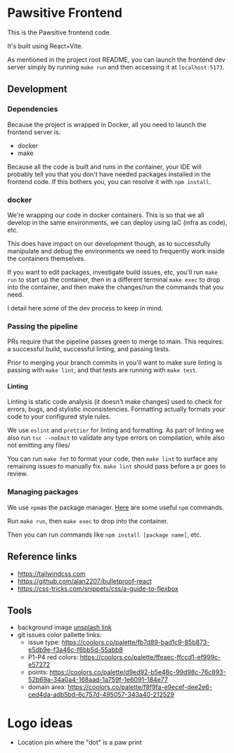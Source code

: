 # Pawsitive Frontend

This is the Pawsitive frontend code.

It's built using React+Vite.

As mentioned in the project root README, you can launch the frontend dev server simply by running `make run` and then accessing it at `localhost:5173`.

## Development

### Dependencies

Because the project is wrapped in Docker, all you need to launch the frontend server is:

- docker
- make

Because all the code is built and runs in the container, your IDE will probably tell you that you don't have needed packages installed in the frontend code. If this bothers you, you can resolve it with `npm install`.

### docker

We're wrapping our code in docker containers. This is so that we all develop in the same environments, we can deploy using IaC (infra as code), etc.

This does have impact on our development though, as to successfully manipulate and debug the environments we need to frequently work inside the containers themselves.

If you want to edit packages, investigate build issues, etc, you'll run `make run` to start up the container, then in a different terminal `make exec` to drop into the container, and then make the changes/run the commands that you need.

I detail here some of the dev process to keep in mind.

### Passing the pipeline

PRs require that the pipeline passes green to merge to main. This requires: a successful build, successful linting, and passing tests.

Prior to merging your branch commits in you'll want to make sure linting is passing with `make lint`, and that tests are running with `make test`.

#### Linting

Linting is static code analysis (it doesn't make changes) used to check for errors, bugs, and stylistic inconsistencies. Formatting actually formats your code to your configured style rules.

We use `eslint` and `prettier` for linting and formatting. As part of linting we also run `tsc --noEmit` to validate any type errors on compilation, while also not emitting any files/

You can run `make fmt` to format your code, then `make lint` to surface any remaining issues to manually fix. `make lint` should pass before a pr goes to review.

### Managing packages

We use `npm`as the package manager. [Here](https://www.freecodecamp.org/news/npm-cheat-sheet-most-common-commands-and-nvm/) are some useful `npm` commands.

Run `make run`, then `make exec` to drop into the container.

Then you can run commands like `npm install [package name]`, etc.

## Reference links

- https://tailwindcss.com
- https://github.com/alan2207/bulletproof-react
- https://css-tricks.com/snippets/css/a-guide-to-flexbox

## Tools

- background image [unsplash link](https://unsplash.com/photos/a-field-with-yellow-flowers-and-trees-in-the-background-uNxpbV-D8hI)
- git issues color pallette links:
  - issue type: https://coolors.co/palette/fb7d89-bad1c9-85b873-e5db9e-f3a46c-f6bb5d-55abb8
  - P1-P4 red colors: https://coolors.co/palette/ffeaec-ffccd1-ef999c-e57272
  - points: https://coolors.co/palette/d9ed92-b5e48c-99d98c-76c893-52b69a-34a0a4-168aad-1a759f-1e6091-184e77
  - domain area: https://coolors.co/palette/f8f9fa-e9ecef-dee2e6-ced4da-adb5bd-6c757d-495057-343a40-212529

# Logo ideas

- Location pin where the "dot" is a paw print
